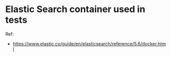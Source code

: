 # Elastic Search container used in tests

Ref:

* https://www.elastic.co/guide/en/elasticsearch/reference/5.6/docker.html
